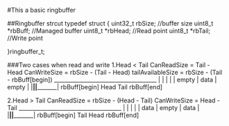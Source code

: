 #This a basic ringbuffer

##Ringbuffer strcut
typedef struct 
{
    uint32_t rbSize; //buffer size
    uint8_t *rbBuff; //Managed buffer
    uint8_t *rbHead; //Read point
    uint8_t *rbTail; //Write point  

}ringbuffer_t;

###Two cases when read and write
1.Head < Tail
    CanReadSize = Tail - Head
    CanWriteSize = rbSize - (Tail - Head)
    tailAvailableSize = rbSize - (Tail - rbBuff[begin])
     _____________________________________
    |              |            |         |
    |   empty      |    data    |  empty  |
    |______________|____________|_________|
rbBuff[begin]    Head          Tail     rbBuff[end]


2.Head > Tail
    CanReadSize = rbSize - (Head - Tail)
    CanWriteSize = Head - Tail
     _____________________________________
    |              |            |         |
    |     data     |    empty   |  data   |
    |______________|____________|_________|
rbBuff[begin]     Tail         Head     rbBuff[end]
